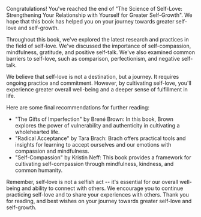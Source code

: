 
Congratulations! You've reached the end of "The Science of Self-Love: Strengthening Your Relationship with Yourself for Greater Self-Growth". We hope that this book has helped you on your journey towards greater self-love and self-growth.

Throughout this book, we've explored the latest research and practices in the field of self-love. We've discussed the importance of self-compassion, mindfulness, gratitude, and positive self-talk. We've also examined common barriers to self-love, such as comparison, perfectionism, and negative self-talk.

We believe that self-love is not a destination, but a journey. It requires ongoing practice and commitment. However, by cultivating self-love, you'll experience greater overall well-being and a deeper sense of fulfillment in life.

Here are some final recommendations for further reading:

* "The Gifts of Imperfection" by Brené Brown: In this book, Brown explores the power of vulnerability and authenticity in cultivating a wholehearted life.
* "Radical Acceptance" by Tara Brach: Brach offers practical tools and insights for learning to accept ourselves and our emotions with compassion and mindfulness.
* "Self-Compassion" by Kristin Neff: This book provides a framework for cultivating self-compassion through mindfulness, kindness, and common humanity.

Remember, self-love is not a selfish act -- it's essential for our overall well-being and ability to connect with others. We encourage you to continue practicing self-love and to share your experiences with others. Thank you for reading, and best wishes on your journey towards greater self-love and self-growth.
